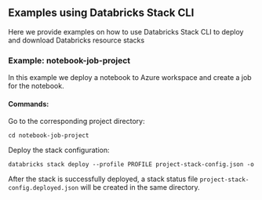 ## Examples using Databricks Stack CLI

Here we provide examples on how to use Databricks Stack CLI to deploy and download Databricks resource stacks

### Example: notebook-job-project

In this example we deploy a notebook to Azure workspace and create a job for the notebook.

#### Commands:

Go to the corresponding project directory:

```
cd notebook-job-project
```

Deploy the stack configuration:

```
databricks stack deploy --profile PROFILE project-stack-config.json -o
```

After the stack is successfully deployed, a stack status file `project-stack-config.deployed.json` will be created in the same directory.